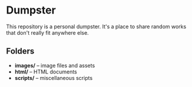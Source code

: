 # Dumpster

This repository is a personal dumpster. It's a place to share random works that don't really fit anywhere else.

## Folders
- **images/** – image files and assets
- **html/** – HTML documents
- **scripts/** – miscellaneous scripts
